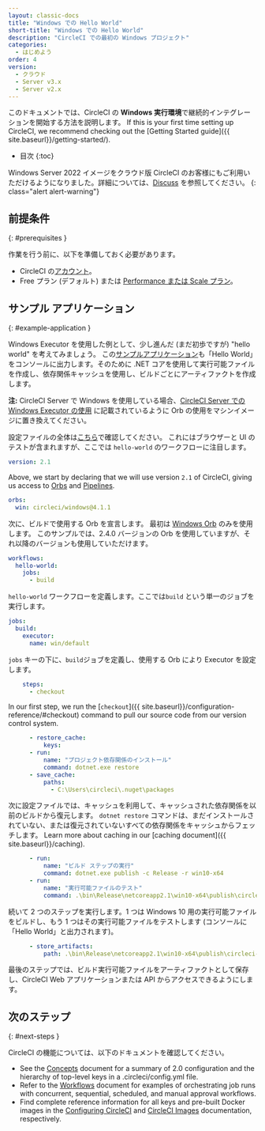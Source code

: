 ```yaml
---
layout: classic-docs
title: "Windows での Hello World"
short-title: "Windows での Hello World"
description: "CircleCI での最初の Windows プロジェクト"
categories:
  - はじめよう
order: 4
version:
  - クラウド
  - Server v3.x
  - Server v2.x
---
```


このドキュメントでは、CircleCI の **Windows 実行環境**で継続的インテグレーションを開始する方法を説明します。 If this is your first time setting up CircleCI, we recommend checking out the [Getting Started guide]({{ site.baseurl}}/getting-started/).

* 目次
{:toc}


Windows Server 2022 イメージをクラウド版 CircleCI のお客様にもご利用いただけるようになりました。詳細については、[Discuss](https://discuss.circleci.com/t/march-2022-support-for-new-operating-system-for-windows-executors-windows-server-2022/43198) を参照してください。
{: class="alert alert-warning"}

## 前提条件
{: #prerequisites }

作業を行う前に、以下を準備しておく必要があります。

* CircleCI の[アカウント](https://circleci.com/ja/signup/)。
* Free プラン (デフォルト) または [Performance または Scale プラン](https://circleci.com/ja/pricing/)。

## サンプル アプリケーション
{: #example-application }

Windows Executor を使用した例として、少し進んだ (まだ初歩ですが) "hello world" を考えてみましょう。 この[サンプルアプリケーション](https://github.com/CircleCI-Public/circleci-demo-windows)も「Hello World」をコンソールに出力します。そのために .NET コアを使用して実行可能ファイルを作成し、依存関係キャッシュを使用し、ビルドごとにアーティファクトを作成します。

**注:** CircleCI Server で Windows を使用している場合、[CircleCI Server での Windows Executor の使用](#windows-on-server) に記載されているように Orb の使用をマシンイメージに置き換えてください。

設定ファイルの全体は[こちら](https://github.com/CircleCI-Public/circleci-demo-windows/blob/master/.circleci/config.yml)で確認してください。 これにはブラウザーと UI のテストが含まれますが、ここでは `hello-world` のワークフローに注目します。

```yaml
version: 2.1
```

Above, we start by declaring that we will use version `2.1` of CircleCI, giving us access to [Orbs](https://circleci.com/orbs/) and [Pipelines]({{site.baseurl}}/build-processing/).

```yaml
orbs:
  win: circleci/windows@4.1.1
```

次に、ビルドで使用する Orb を宣言します。 最初は [Windows Orb](https://circleci.com/developer/orbs/orb/circleci/windows) のみを使用します。 このサンプルでは、2.4.0 バージョンの Orb を使用していますが、それ以降のバージョンも使用していただけます。

```yaml
workflows:
  hello-world:
    jobs:
      - build
```

`hello-world` ワークフローを定義します。ここでは`build` という単一のジョブを実行します。

```yaml
jobs:
  build:
    executor:
      name: win/default
```

`jobs` キーの下に、`build`ジョブを定義し、使用する Orb により Executor を設定します。

```yaml
    steps:
      - checkout
```

In our first step, we run the [`checkout`]({{ site.baseurl}}/configuration-reference/#checkout) command to pull our source code from our version control system.

```yaml
      - restore_cache:
          keys:
      - run:
          name: "プロジェクト依存関係のインストール"
          command: dotnet.exe restore
      - save_cache:
          paths:
            - C:\Users\circleci\.nuget\packages
```

次に設定ファイルでは、キャッシュを利用して、キャッシュされた依存関係を以前のビルドから復元します。 `dotnet restore` コマンドは、まだインストールされていない、または復元されていないすべての依存関係をキャッシュからフェッチします。 Learn more about caching in our [caching document]({{ site.baseurl}}/caching).

```yaml
      - run:
          name: "ビルド ステップの実行"
          command: dotnet.exe publish -c Release -r win10-x64
      - run:
          name: "実行可能ファイルのテスト"
          command: .\bin\Release\netcoreapp2.1\win10-x64\publish\circleci-demo-windows.exe
```

続いて 2 つのステップを実行します。1 つは Windows 10 用の実行可能ファイルをビルドし、もう 1 つはその実行可能ファイルをテストします (コンソールに「Hello World」と出力されます)。

```yaml
      - store_artifacts:
          path: .\bin\Release\netcoreapp2.1\win10-x64\publish\circleci-demo-windows.exe
```

最後のステップでは、ビルド実行可能ファイルをアーティファクトとして保存し、CircleCI Web アプリケーションまたは API からアクセスできるようにします。



## 次のステップ
{: #next-steps }

CircleCI の機能については、以下のドキュメントを確認してください。

* See the [Concepts]({{site.baseurl}}/concepts/) document for a summary of 2.0 configuration and the hierarchy of top-level keys in a .circleci/config.yml file.
* Refer to the [Workflows]({{site.baseurl}}/workflows) document for examples of orchestrating job runs with concurrent, sequential, scheduled, and manual approval workflows.
* Find complete reference information for all keys and pre-built Docker images in the [Configuring CircleCI]({{site.baseurl}}/configuration-reference/) and [CircleCI Images]({{site.baseurl}}/circleci-images/) documentation, respectively.
